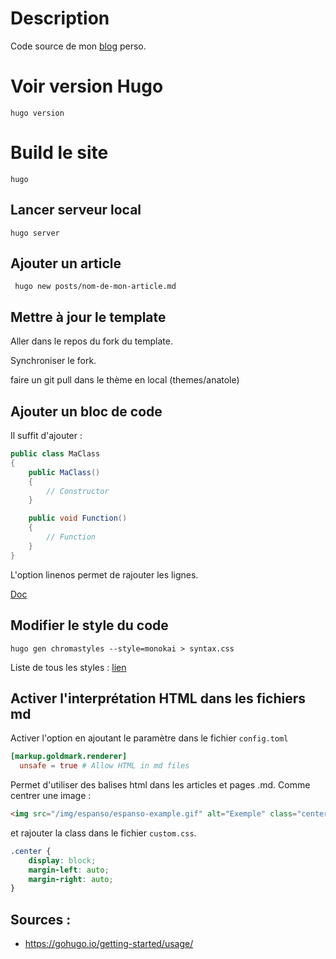 # Description

Code source de mon [blog](https://blog.victorprouff.fr/) perso.

# Voir version Hugo

```
hugo version
```

# Build le site

```
hugo
```

## Lancer serveur local

```
hugo server
```

## Ajouter un article 

```
 hugo new posts/nom-de-mon-article.md
```

## Mettre à jour le template

Aller dans le repos du fork du template.

Synchroniser le fork.

faire un git pull dans le thème en local
(themes/anatole)

## Ajouter un bloc de code

Il suffit d'ajouter :

```csharp {linenos=true}
public class MaClass
{
    public MaClass()
    {
        // Constructor
    }

    public void Function()
    {
        // Function
    }
}
```
L'option linenos permet de rajouter les lignes.

[Doc](https://gohugo.io/content-management/syntax-highlighting/#example-highlight-shortcode)

## Modifier le style du code

```
hugo gen chromastyles --style=monokai > syntax.css
```

Liste de tous les styles : [lien](https://xyproto.github.io/splash/docs/all.html#abap)

## Activer l'interprétation HTML dans les fichiers md

Activer l'option en ajoutant le paramètre dans le fichier `config.toml`
```toml
[markup.goldmark.renderer]
  unsafe = true # Allow HTML in md files
```

Permet d'utiliser des balises html dans les articles et pages .md.
Comme centrer une image :
```html
<img src="/img/espanso/espanso-example.gif" alt="Exemple" class="center">
```

et rajouter la class dans le fichier `custom.css`.

```css
.center {
    display: block;
    margin-left: auto;
    margin-right: auto;
}
```



## Sources :
- https://gohugo.io/getting-started/usage/
